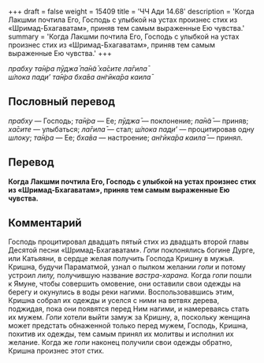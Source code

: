 +++
draft = false
weight = 15409
title = 'ЧЧ Ади 14.68'
description = 'Когда Лакшми почтила Его, Господь с улыбкой на устах произнес стих из «Шримад-Бхагаватам», приняв тем самым выраженные Ею чувства.'
summary = 'Когда Лакшми почтила Его, Господь с улыбкой на устах произнес стих из «Шримад-Бхагаватам», приняв тем самым выраженные Ею чувства.'
+++

_прабху та̄н̇ра пӯджа̄ па̄н̃а̄ ха̄сите ла̄гила̄  
ш́лока пад̣и’ та̄н̇ра бха̄ва ан̇гӣка̄ра каила̄_

## Пословный перевод

_прабху_ — Господь; _та̄н̇ра_ — Ее; _пӯджа̄_ — поклонение; _па̄н̃а̄_ — приняв; _ха̄сите_ — улыбаться; _ла̄гила̄_ — стал; _ш́лока_ _пад̣и’_ — процитировав одну _шлоку_; _та̄н̇ра_ — Ее; _бха̄ва_ — настроение; _ан̇гӣка̄ра_ _каила̄_ — принял.

## Перевод

**Когда Лакшми почтила Его, Господь с улыбкой на устах произнес стих из «Шримад-Бхагаватам», приняв тем самым выраженные Ею чувства.**

## Комментарий

Господь процитировал двадцать пятый стих из двадцать второй главы Десятой песни «Шримад-Бхагаватам». _Гопи_ поклонялись богине Дурге, или Катьяяни, в сердце желая получить Господа Кришну в мужья. Кришна, будучи Параматмой, узнал о пылком желании _гопи_ и потому устроил _лилу,_ получившую название _вастра-харана._ Когда _гопи_ пошли к Ямуне, чтобы совершить омовение, они оставили свои одежды на берегу и окунулись в воды реки нагими. Воспользовавшись этим, Кришна собрал их одежды и уселся с ними на ветвях дерева, поджидая, пока они появятся перед Ним нагими, и намереваясь стать их мужем. _Гопи_ хотели выйти замуж за Кришну, а, поскольку женщина может предстать обнаженной только перед мужем, Господь, Кришна, похитив их одежды, тем самым принял их молитвы и исполнил их желание. Когда же _гопи_ наконец получили свои одежды обратно, Кришна произнес этот стих.
